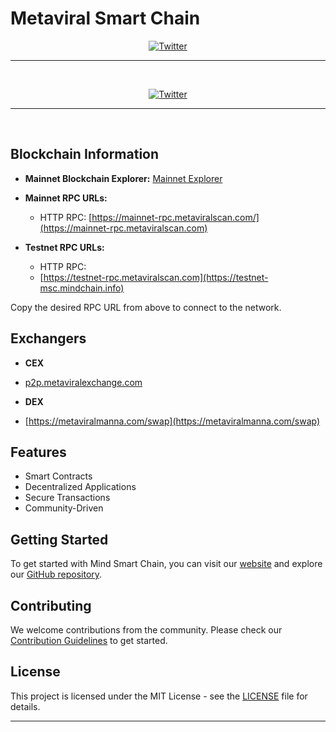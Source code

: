 # Metaviral Smart Chain 
<span align="center">



[![Twitter](https://img.shields.io/badge/Reddit-black?logo=reddit&logoColor=white)]([[[https://twitter.com/MindChain1](https://www.reddit.com/user/MetaViralNow)])

---
  
<br />

</span>
<span align="center">



[![Twitter](https://img.shields.io/badge/Reddit-black?logo=reddit&logoColor=white)]([[[https://twitter.com/MindChain1](https://www.reddit.com/user/MetaViralNow)])

---
  
<br />

</span>

## Blockchain Information

- **Mainnet Blockchain Explorer:** [Mainnet Explorer](https://metaviralscan.com)
- **Mainnet RPC URLs:**
  - HTTP RPC: [https://mainnet-rpc.metaviralscan.com/](https://mainnet-rpc.metaviralscan.com)
  
- **Testnet RPC URLs:**
  - HTTP RPC: 
  - [https://testnet-rpc.metaviralscan.com](https://testnet-msc.mindchain.info)
  

Copy the desired RPC URL from above to connect to the network.

## Exchangers 
- **CEX**
- [p2p.metaviralexchange.com](p2p.metaviralexchange.com)


- **DEX**
- [https://metaviralmanna.com/swap](https://metaviralmanna.com/swap)
 

## Features

- Smart Contracts
- Decentralized Applications
- Secure Transactions
- Community-Driven

## Getting Started

To get started with Mind Smart Chain, you can visit our [website]([https://mindchain.info](https://metaviral.live/)) and explore our [GitHub repository](https://github.com/Mind-chain/Msc-node).

## Contributing

We welcome contributions from the community. Please check our [Contribution Guidelines](CONTRIBUTING.md) to get started.

## License

This project is licensed under the MIT License - see the [LICENSE](LICENSE) file for details.

---


